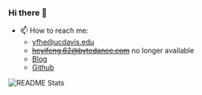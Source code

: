 ### Hi there 👋

<!--
**EYH0602/EYH0602** is a ✨ _special_ ✨ repository because its `README.md` (this file) appears on your GitHub profile.
-->

* 📫 How to reach me: 
  * yfhe@ucdavis.edu
  * ~~heyifeng.62@bytedance.com~~ no longer available
  * [Blog](https://eyh0602.github.io)
  * [Github](https://github.com/EYH0602)

<!-- ![Wakatime stats](https://wakatime.com/share/@eeeh/203776e4-e18e-49b7-ac88-cc7a1c3eed3f.svg) -->

<!-- ![Wakatime editor status](https://wakatime.com/share/@eeeh/050d5950-4067-44da-b21b-4a056884c3dd.svg) -->

![README Stats](https://github-readme-stats.vercel.app/api?username=EYH0602&show_icons=true)

<!-- ![ViewCount](https://komarev.com/ghpvc/?username=EYH0602) -->
